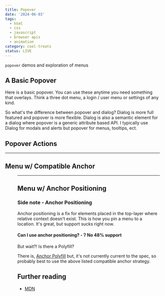 ```yaml
---
title: Popover
date: '2024-06-03'
tags:
  - html
  - css
  - javascript
  - browser apis
  - animation
category: cool-treats
status: LIVE
---
```


<script>
	import Basic from '$/demos/popover/Basic.demo';
	import Menu from '$/demos/popover/Menu.demo';
	import Action from '$/demos/popover/Action.demo';
</script>

`popover` demos and exploration of menus

<!-- excerpt -->

## A Basic Popover

Here is a basic popover. You can use these anytime you need something that overlays. Think a three dot menu, a login / user menu or settings of any kind.

<Basic />

So what's the difference between popover and dialog? Dialog is more full featured and popover is more flexible. Dialog is also a semantic element for a dialog where popover is a generic attribute based API. I typically use Dialog for modals and alerts but popover for menus, tooltips, ect.

## Popover Actions

<Action />

___

## Menu w/ Compatible Anchor

<Menu />

<!-- TODO Show can i use popover here -->
___

## Menu w/ Anchor Positioning

### Side note - Anchor Positioning

Anchor positioning is a fix for elements placed in the top-layer where relative context doesn't exist. This is how you pin a menu to a location. It's great, but support sucks right now.

<h4 class="h3">Can I use anchor positioning? - ❔ No 48% support</h4>

But wait?! Is there a Polyfill? 

There is, [Anchor Polyfill](https://github.com/oddbird/css-anchor-positioning) but, it's not currently current to the spec, so probably best to use the above listed compatible anchor strategy.


<!-- TODO move tooltip to it's own file -->
<!-- Tooltip demo -->


## Further reading

- [MDN](https://developer.mozilla.org/en-US/docs/Web/API/Popover_API)
